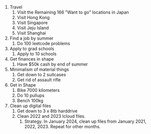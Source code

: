 1. Travel
    1. Visit the Remaining 166 "Want to go" locations in Japan
    2. Visit Hong Kong
    3. Visit Singapore
    4. Visit Jeju Island
    5. Visit Shanghai
3. Find a job by summer
    1. Do 100 leetcode problems
4. Apply to grad schools
    1. Apply to 10 schools
5. Get finances in shape
    1. Have $50k cash by end of summer
6. Minimalism of material things
   1. Get down to 2 suitcases
   2. Get rid of assault rifle
7. Get in Shape
   1. Bike 7000 kilometers
   2. Do 10 pullups
   3. Bench 100kg 
8. Clean up digital files
   1. Get down to 3 x 8tb harddrive
   2. Clean 2022 and 2023 Icloud files.
      1. Strategy. In January 2024, clean up files from January 2021, 2022, 2023. Repeat for other months.
